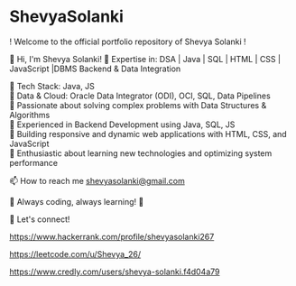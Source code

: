 # ShevyaSolanki
 ! Welcome to the official portfolio repository of Shevya Solanki !

👋 Hi, I'm Shevya Solanki!
🚀 Expertise in: DSA | Java | SQL | HTML | CSS | JavaScript |DBMS Backend & Data Integration

🔹 Tech Stack: Java, JS     
🔹 Data & Cloud: Oracle Data Integrator (ODI), OCI, SQL, Data Pipelines   
🔹 Passionate about solving complex problems with Data Structures & Algorithms   
🔹 Experienced in Backend Development using Java, SQL, JS   
🔹 Building responsive and dynamic web applications with HTML, CSS, and JavaScript   
🔹 Enthusiastic about learning new technologies and optimizing system performance   

📫 How to reach me shevyasolanki@gmail.com

📌 Always coding, always learning! 🚀

🔗 Let's connect! 

https://www.hackerrank.com/profile/shevyasolanki267

https://leetcode.com/u/Shevya_26/

https://www.credly.com/users/shevya-solanki.f4d04a79
